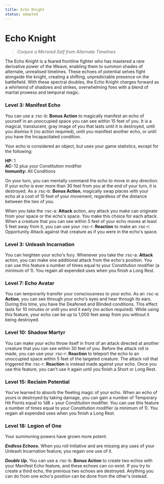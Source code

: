 ```yaml
---
title: Echo Knight
status: adapted
---
```


# Echo Knight

> *Conjure a Mirrored Self from Alternate Timelines*

The Echo Knight is a feared frontline fighter who has mastered a rare derivative power of the Weave, enabling them to summon shades of alternate, unrealised timelines. These echoes of potential selves fight alongside the knight, creating a shifting, unpredictable presence on the battlefield. With these spectral doubles, the Echo Knight charges forward as a whirlwind of shadows and strikes, overwhelming foes with a blend of martial prowess and temporal magic.

### Level 3: Manifest Echo

You can use a :rsc-b: **Bonus Action** to magically manifest an echo of yourself in an unoccupied space you can see within 15 feet of you. It is a magical, translucent, gray image of you that lasts until it is destroyed, until you dismiss it (no action required), until you manifest another echo, or until you have the Incapacitated condition.

Your echo is considered an object, but uses your game statistics, except for the following:

**HP:** 1  
**AC:** 12 plus your Constitution modifier  
**Immunity:** All Conditions

On your turn, you can mentally command the echo to move in any direction. If your echo is ever more than 30 feet from you at the end of your turn, it is destroyed. As a :rsc-b: **Bonus Action**, magically swap places with your echo at a cost of 15 feet of your movement, regardless of the distance between the two of you.

When you take the :rsc-a: **Attack** action, any attack you make can originate from your space or the echo's space. You make this choice for each attack. When a creature that you can see within 5 feet of your echo moves at least 5 feet away from it, you can use your :rsc-r: **Reaction** to make an :rsc-r: Opportunity Attack against that creature as if you were in the echo's space.

### Level 3: Unleash Incarnation

You can heighten your echo's fury. Whenever you take the :rsc-a: **Attack** action, you can make one additional attack from the echo's position. You can use this feature a number of times equal to your Constitution modifier (a minimum of 1). You regain all expended uses when you finish a Long Rest.

### Level 7: Echo Avatar

You can temporarily transfer your consciousness to your echo. As an :rsc-a: **Action**, you can see through your echo's eyes and hear through its ears. During this time, you have the Deafened and Blinded conditions. This effect lasts for 10 minutes or until you end it early (no action required). While using this feature, your echo can be up to 1,000 feet away from you without it being destroyed.

### Level 10: Shadow Martyr

You can make your echo throw itself in front of an attack directed at another creature that you can see within 30 feet of you. Before the attack roll is made, you can use your :rsc-r: **Reaction** to teleport the echo to an unoccupied space within 5 feet of the targeted creature. The attack roll that triggered the :rsc-r: **Reaction** is instead made against your echo. Once you use this feature, you can't use it again until you finish a Short or Long Rest.

### Level 15: Reclaim Potential

You've learned to absorb the fleeting magic of your echo. When an echo of yours is destroyed by taking damage, you can gain a number of Temporary Hit Points equal to 1d8 + your Constitution modifier. You can use this feature a number of times equal to your Constitution modifier (a minimum of 1). You regain all expended uses when you finish a Long Rest.

### Level 18: Legion of One

Your summoning powers have grown more potent.

***Endless Echoes.*** When you roll Initiative and are missing any uses of your Unleash Incarnation feature, you regain one use of it.

***Double Up.*** You can use a :rsc-b: **Bonus Action** to create two echos with your Manifest Echo feature, and these echoes can co-exist. If you try to create a third echo, the previous two echoes are destroyed. Anything you can do from one echo's position can be done from the other's instead.
